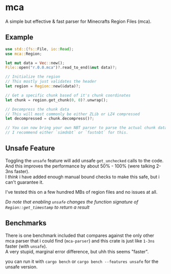 # mca

A simple but effective & fast parser for Minecrafts Region Files (mca).

## Example

```rust
use std::{fs::File, io::Read};
use mca::Region;

let mut data = Vec::new();
File::open("r.0.0.mca")?.read_to_end(&mut data)?;

// Initialize the region
// This mostly just validates the header
let region = Region::new(&data)?;

// Get a specific chunk based of it's chunk coordinates
let chunk = region.get_chunk(0, 0)?.unwrap();

// Decompress the chunk data
// This will most commonly be either ZLib or LZ4 compressed
let decompressed = chunk.decompress()?;

// You can now bring your own NBT parser to parse the actual chunk data here
// I recommend either `simdnbt` or `fastnbt` for this.
```

## Unsafe Feature

Toggling the `unsafe` feature will add unsafe `get_unchecked` calls to the code.  
And this improves the performance by about 50% - 100% (were talking 2-3ns faster).  
I *think* i have added enough manual bound checks to make this safe, but i can't guarantee it.  

I've tested this on a few hundred MBs of region files and no issues at all.  

*Do note that enabling `unsafe` changes the function signature of `Region::get_timestamp` to return a result*

## Benchmarks

There is one benchmark included that compares against the only other  
mca parser that i could find (`mca-parser`) and this crate is just like `1-3ns` faster (with `unsafe`).  
A very stupid, marginal error difference, but uhh this seems "faster".

you can run it with `cargo bench` or `cargo bench --features unsafe` for the unsafe version.

